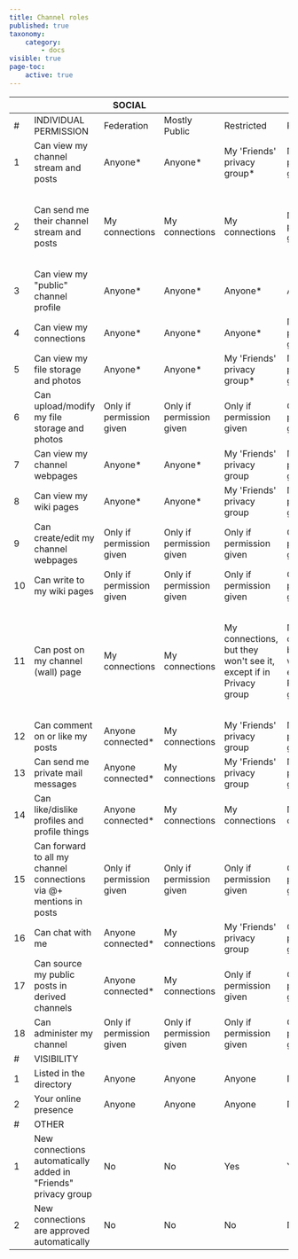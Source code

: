 ```yaml
---
title: Channel roles
published: true
taxonomy:
    category:
        - docs
visible: true
page-toc:
    active: true
---
```


|  |  | SOCIAL |  |  |  | FORUM |  |  | FEED |  |
|----|--------------------------------------------------------------------|--------------------------|--------------------------|-------------------------------------------------------------------|-------------------------------------------------------------------|--------------------------|-------------------------------------------------------------------|----------------------------------------------------------------------------------------------|--------------------------|-------------------------------------------------------------------|
| # | INDIVIDUAL PERMISSION | Federation | Mostly Public | Restricted | Private | Mostly Public | Restricted | Private | Mostly Public | Restricted |
| 1 | Can view my channel stream and posts | Anyone* | Anyone* | My 'Friends' privacy group* | My 'Friends' privacy group* | Anyone* | My 'Friends' privacy group* | My 'Friends' privacy group* | Anyone* | My 'Friends' privacy group* |
| 2 | Can send me their channel stream and posts | My connections | My connections | My connections | My 'Friends' privacy group | Only if permission given | Only if permission given | Only if permission given + Posts only via wall (!mention is disabled) | My connections | My connections |
| 3 | Can view my "public" channel profile | Anyone* | Anyone* | Anyone* | Anyone* | Anyone* | Anyone* | Anyone | Anyone* | Anyone* |
| 4 | Can view my connections | Anyone* | Anyone* | Anyone* | My 'Friends' privacy group | Anyone* | Anyone* | My connections | Anyone* | Anyone* |
| 5 | Can view my file storage and photos | Anyone* | Anyone* | My 'Friends' privacy group* | My 'Friends' privacy group | Anyone* | My 'Friends' privacy group* | My 'Friends' privacy group | Anyone* | My 'Friends' privacy group |
| 6 | Can upload/modify my file storage and photos | Only if permission given | Only if permission given | Only if permission given | Only if permission given | Only if permission given | Only if permission given | Only if permission given | Only if permission given | Only if permission given |
| 7 | Can view my channel webpages | Anyone* | Anyone* | My 'Friends' privacy group | My 'Friends' privacy group | Anyone* | My 'Friends' privacy group* | My 'Friends' privacy group | Anyone* | My 'Friends' privacy group |
| 8 | Can view my wiki pages | Anyone* | Anyone* | My 'Friends' privacy group | My 'Friends' privacy group | Anyone* | My 'Friends' privacy group* | My 'Friends' privacy group | Anyone* | My 'Friends' privacy group |
| 9 | Can create/edit my channel webpages | Only if permission given | Only if permission given | Only if permission given | Only if permission given | Only if permission given | Only if permission given | Only if permission given | Only if permission given | Only if permission given |
| 10 | Can write to my wiki pages | Only if permission given | Only if permission given | Only if permission given | Only if permission given | Only if permission given | Only if permission given | Only if permission given | Only if permission given | Only if permission given |
| 11 | Can post on my channel (wall) page | My connections | My connections | My connections, but they won't see it, except if in Privacy group | My connections, but they won't see it, except if in Privacy group | My connections | My connections, but they won't see it, except if in Privacy group | My connections, but they won't see it, except if in Privacy group. They can't override that. | My connections | My connections, but they won't see it, except if in Privacy group |
| 12 | Can comment on or like my posts | Anyone connected* | My connections | My 'Friends' privacy group | My 'Friends' privacy group | My connections | My 'Friends' privacy group | My 'Friends' privacy group | My connections | My 'Friends' privacy group |
| 13 | Can send me private mail messages | Anyone connected* | My connections | My 'Friends' privacy group | My 'Friends' privacy group | My connections | My connections | My connections | My connections | My 'Friends' privacy group |
| 14 | Can like/dislike profiles and profile things | Anyone connected* | My connections | My connections | My connections | My connections | My connections | My connections | My connections | My connections |
| 15 | Can forward to all my channel connections via @+ mentions in posts | Only if permission given | Only if permission given | Only if permission given | Only if permission given | My connections | My 'Friends' privacy group | My 'Friends' privacy group | Only if permission given | Only if permission given |
| 16 | Can chat with me | Anyone connected* | My connections | My 'Friends' privacy group | Only if permission given | My connections | My connections | My connections | My connections | Only if permission given |
| 17 | Can source my public posts in derived channels | Anyone connected* | My connections | Only if permission given | Only if permission given | My connections | Only if permission given | Only if permission given | My connections | My connections |
| 18 | Can administer my channel | Only if permission given | Only if permission given | Only if permission given | Only if permission given | Only if permission given | Only if permission given | Only if permission given | Only if permission given | Only if permission given |
| # | VISIBILITY |  |  |  |  |  |  |  |  |  |
| 1 | Listed in the directory | Anyone | Anyone | Anyone | No | Anyone | Anyone | No | Anyone | No |
| 2 | Your online presence | Anyone | Anyone | Anyone | No one | No one | No one | No one | No one | No one |
| # | OTHER |  |  |  |  |  |  |  |  |  |
| 1 | New connections automatically added in "Friends" privacy group | No | No | Yes | Yes | No | Yes | Yes | No | Yes |
| 2 | New connections are approved automatically | No | No | No | No | Yes | No | No | Yes | No |

